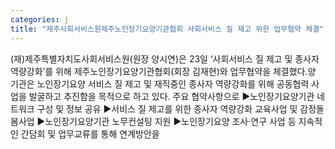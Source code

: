 ```yaml
---
categories: j
title: "제주사회서비스원제주노인장기요양기관협회 사회서비스 질 제고 위한 업무협약 체결"
---
```

(재)제주특별자치도사회서비스원(원장 양시연)은 23일 ‘사회서비스 질 제고 및 종사자 역량강화’를 위해 제주노인장기요양기관협회(회장 김재현)와 업무협약을 체결했다.양 기관은 노인장기요양 서비스 질 제고 및 재직중인 종사자 역량강화를 위해 공동협력 사업을 발굴하고 추진함을 목적으로 하고 있다. 주요 협약사항으로 ▶노인장기요양기관 네트워크 구성 및 정보 공유 ▶서비스 질 제고를 위한 종사자 역량강화 교육사업 및 감정돌봄사업 ▶노인장기요양기관 노무컨설팅 지원 ▶노인장기요양 조사·연구 사업 등 지속적인 간담회 및 업무교류를 통해 연계방안을